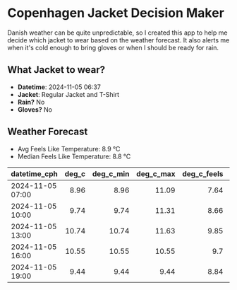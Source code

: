
# Copenhagen Jacket Decision Maker

Danish weather can be quite unpredictable, so I created this app to help me decide which jacket to wear based on the weather forecast. 
It also alerts me when it's cold enough to bring gloves or when I should be ready for rain.

## What Jacket to wear?

- **Datetime**: 2024-11-05 06:37
- **Jacket**: Regular Jacket and T-Shirt
- **Rain?** No
- **Gloves?** No

## Weather Forecast
- Avg Feels Like Temperature: 8.9 °C
- Median Feels Like Temperature: 8.8 °C

| datetime_cph     |   deg_c |   deg_c_min |   deg_c_max |   deg_c_feels | weather   | wind   | rain   |
|:-----------------|--------:|------------:|------------:|--------------:|:----------|:-------|:-------|
| 2024-11-05 07:00 |    8.96 |        8.96 |       11.09 |          7.64 | Clouds    | Low    | None   |
| 2024-11-05 10:00 |    9.74 |        9.74 |       11.31 |          8.66 | Clouds    | Low    | None   |
| 2024-11-05 13:00 |   10.74 |       10.74 |       11.63 |          9.85 | Clouds    | Low    | None   |
| 2024-11-05 16:00 |   10.55 |       10.55 |       10.55 |          9.7  | Clouds    | Low    | None   |
| 2024-11-05 19:00 |    9.44 |        9.44 |        9.44 |          8.84 | Clouds    | Low    | None   |
        